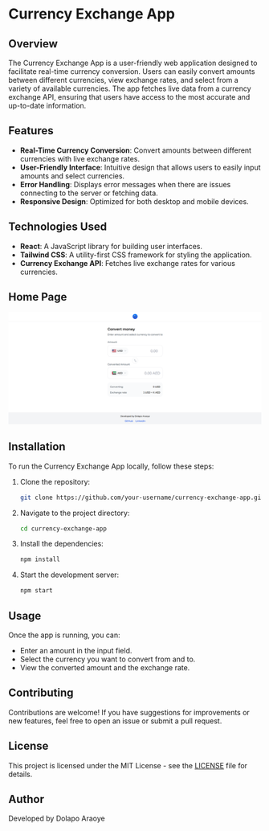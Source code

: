 # Currency Exchange App

## Overview

The Currency Exchange App is a user-friendly web application designed to facilitate real-time currency conversion. Users can easily convert amounts between different currencies, view exchange rates, and select from a variety of available currencies. The app fetches live data from a currency exchange API, ensuring that users have access to the most accurate and up-to-date information.

## Features

- **Real-Time Currency Conversion**: Convert amounts between different currencies with live exchange rates.
- **User-Friendly Interface**: Intuitive design that allows users to easily input amounts and select currencies.
- **Error Handling**: Displays error messages when there are issues connecting to the server or fetching data.
- **Responsive Design**: Optimized for both desktop and mobile devices.

## Technologies Used

- **React**: A JavaScript library for building user interfaces.
- **Tailwind CSS**: A utility-first CSS framework for styling the application.
- **Currency Exchange API**: Fetches live exchange rates for various currencies.

## Home Page

![Home Page](./public/XchangeRates-hero.png)

## Installation

To run the Currency Exchange App locally, follow these steps:

1. Clone the repository:
   ```bash
   git clone https://github.com/your-username/currency-exchange-app.git
   ```
2. Navigate to the project directory:
   ```bash
   cd currency-exchange-app
   ```
3. Install the dependencies:
   ```bash
   npm install
   ```
4. Start the development server:
   ```bash
   npm start
   ```

## Usage

Once the app is running, you can:

- Enter an amount in the input field.
- Select the currency you want to convert from and to.
- View the converted amount and the exchange rate.

## Contributing

Contributions are welcome! If you have suggestions for improvements or new features, feel free to open an issue or submit a pull request.

## License

This project is licensed under the MIT License - see the [LICENSE](LICENSE) file for details.

## Author

Developed by Dolapo Araoye
